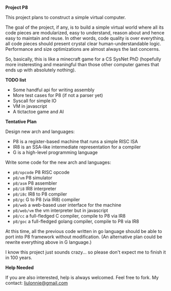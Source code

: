 **Project P8**

This project plans to construct a simple virtual computer.

The goal of the project, if any, is to build a simple virtual world where all
its code pieces are modularized, easy to understand, reason about and hence
easy to maintain and reuse. In other words, code quality is over everything,
all code pieces should present crystal clear human-understandable logic.
Performance and size optimizations are almost always the last concerns.

So, basically, this is like a minecraft game for a CS SysNet PhD (hopefully
more insteresting and meaningful than those other computer games that ends up
with absolutely nothing). 

**TODO list**

- Some handful api for writing assembly
- More test cases for P8 (if not a parser yet)
- Syscall for simple IO
- VM in javascript
- A tictactoe game and AI

**Tentative Plan**

Design new arch and languages:

- P8 is a register-based machine that runs a simple RISC ISA
- IR8 is an SSA-like intermediate representation for a compiler
- G is a high-level programming language

Write some code for the new arch and languages:

- `p8/opcode` P8 RISC opcode 
- `p8/vm` P8 simulator
- `p8/asm` P8 assembler
- `p8/i8` IR8 interpreter
- `p8/i8c` IR8 to P8 compiler
- `p8/gc` G to P8 (via IR8) compiler
- `p8/web` a web-based user interface for the machine
- `p8/web/vm` the vm interpreter but in javascript
- `p8/cc` a full-fledged C compiler, compile to P8 via IR8
- `p8/goc` a full-fledged golang compiler, compile to P8 via IR8

At this time, all the previous code written in go language should be able to
port into P8 framework without modification. (An alternative plan could be
rewrite everything above in G language.)

I know this project just sounds crazy... so please don't expect me to finish it
in 100 years.

**Help Needed**

If you are also interested, help is always welcomed. Feel free to fork. My contact: liulonnie@gmail.com

